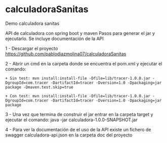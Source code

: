 # calculadoraSanitas
Demo calculadora sanitas

API de calculadora con spring boot y maven Pasos para generar el jar y ejecutarlo. Se incluye documentación de la API 

1 - Descargar el proyecto https://github.com/pablodiazmolina07/calculadoraSanitas

2 - Abrir un cmd en la carpeta donde se encuentra el pom.xml y ejecutar el comando: 

    + Sin test: mvn install:install-file -Dfile=lib/tracer-1.0.0.jar -DgroupId=com.tracer -DartifactId=tracer -Dversion=1.0 -Dpackaging=jar package -Dmaven.test.skip=true  
    
    + Con test: mvn install:install-file -Dfile=lib/tracer-1.0.0.jar -DgroupId=com.tracer -DartifactId=tracer -Dversion=1.0 -Dpackaging=jar package
    
3 - Una vez que termina de construir el jar entrar en la carpeta target y ejecutar el comando: java -jar calculadora-1.0.0-SNAPSHOT.jar

4 - Para ver la documentación de el uso de la API existe un fichero de swagger calculadora-api.json en la carpeta doc del proyecto
